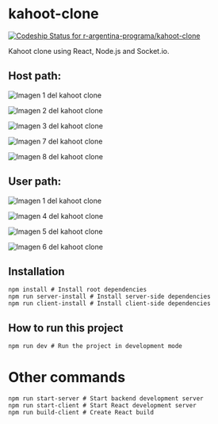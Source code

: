 # kahoot-clone

[![Codeship Status for r-argentina-programa/kahoot-clone](https://app.codeship.com/projects/9e17c857-673d-4351-bf94-bcc5eddc00cc/status?branch=master)](https://app.codeship.com/projects/415564)

Kahoot clone using React, Node.js and Socket.io.

## Host path:

![Imagen 1 del kahoot clone](https://i.imgur.com/E3fNak1.png)

![Imagen 2 del kahoot clone](https://i.imgur.com/2TcDG7r.png)

![Imagen 3 del kahoot clone](https://i.imgur.com/QwUJB1o.png)

![Imagen 7 del kahoot clone](https://i.imgur.com/o9jqtPo.png)

![Imagen 8 del kahoot clone](https://i.imgur.com/NP2ULII.png)

## User path:

![Imagen 1 del kahoot clone](https://i.imgur.com/E3fNak1.png)

![Imagen 4 del kahoot clone](https://i.imgur.com/jQEgMA5.png)

![Imagen 5 del kahoot clone](https://i.imgur.com/fsuX1ls.png)

![Imagen 6 del kahoot clone](https://i.imgur.com/xCczIp2.png)




## Installation

```
npm install # Install root dependencies
npm run server-install # Install server-side dependencies
npm run client-install # Install client-side dependencies
```

## How to run this project

```
npm run dev # Run the project in development mode
```

# Other commands

```
npm run start-server # Start backend development server
npm run start-client # Start React development server
npm run build-client # Create React build
```
